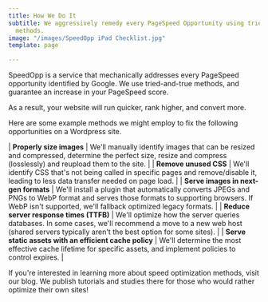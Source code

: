 ```yaml
---
title: How We Do It
subtitle: We aggressively remedy every PageSpeed Opportunity using tried-and-true
  methods.
image: "/images/SpeedOpp iPad Checklist.jpg"
template: page

---
```

SpeedOpp is a service that mechanically addresses every PageSpeed opportunity identified by Google. We use tried-and-true methods, and guarantee an increase in your PageSpeed score.

As a result, your website will run quicker, rank higher, and convert more.

Here are some example methods we might employ to fix the following opportunities on a Wordpress site.

| **Properly size images**   | We'll manually identify images that can be resized and compressed, determine the perfect size, resize and compress (losslessly) and reupload them to the site.   |
| **Remove unused CSS**   | We'll identify CSS that's not being called in specific pages and remove/disable it, leading to less data transfer needed on page load.   |
| **Serve images in next-gen formats**   | We'll install a plugin that automatically converts JPEGs and PNGs to WebP format and serves those formats to supporting browsers. If WebP isn't supported, we'll fallback optimized legacy formats.   |
| **Reduce server response times (TTFB)**   | We'll optimize how the server queries databases. In some cases, we'll recommend a move to a new web host (shared servers typically aren't the best option for some sites).   |
| **Serve static assets with an efficient cache policy**   | We'll determine the most effective cache lifetime for specific assets, and implement policies to control expires.   |

If you're interested in learning more about speed optimization methods, visit our blog. We publish tutorials and studies there for those who would rather optimize their own sites!
